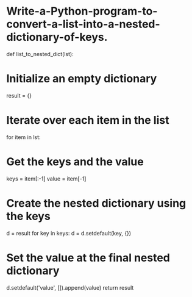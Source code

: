 # Write-a-Python-program-to-convert-a-list-into-a-nested-dictionary-of-keys.

def list_to_nested_dict(lst):
 # Initialize an empty dictionary
 result = {}
 # Iterate over each item in the list
 for item in lst:
 # Get the keys and the value
 keys = item[:-1]
 value = item[-1]
 # Create the nested dictionary using the keys
 d = result
 for key in keys:
 d = d.setdefault(key, {})
 # Set the value at the final nested dictionary
 d.setdefault('value', []).append(value)
 return result
